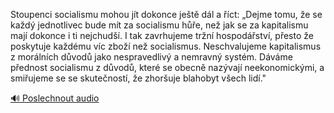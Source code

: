 
Stoupenci socialismu mohou jít dokonce ještě dál a říct: „Dejme tomu, že se každý jednotlivec bude mít za socialismu hůře, než jak se za kapitalismu mají dokonce i ti nejchudší. I tak zavrhujeme tržní hospodářství, přesto že poskytuje každému víc zboží než socialismus. Neschvalujeme kapitalismus z morálních důvodů jako nespravedlivý a nemravný systém. Dáváme přednost socialismu z důvodů, které se obecně nazývají neekonomickými, a smiřujeme se se skutečností, že zhoršuje blahobyt všech lidí."

[🔊 Poslechnout audio](/data/7-paragraphs/audio/chapter_137/para_004-Stoupenci-socialismu-mohou-jt-dokonce-jet-dl-a.mp3)
